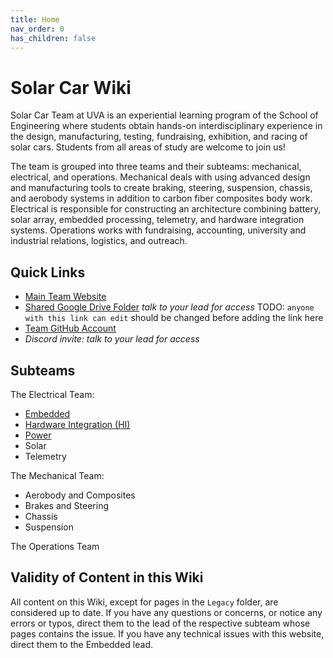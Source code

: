 ```yaml
---
title: Home
nav_order: 0
has_children: false
---
```


# Solar Car Wiki

Solar Car Team at UVA is an experiential learning program of the School of Engineering where students obtain hands-on interdisciplinary experience in the design, manufacturing, testing, fundraising, exhibition, and racing of solar cars. Students from all areas of study are welcome to join us!

 
The team is grouped into three teams and their subteams: mechanical, electrical, and operations. Mechanical deals with using advanced design and manufacturing tools to create braking, steering, suspension, chassis, and aerobody systems in addition to carbon fiber composites body work. Electrical is responsible for constructing an architecture combining battery, solar array, embedded processing, telemetry, and hardware integration systems. Operations works with fundraising, accounting, university and industrial relations, logistics, and outreach.

## Quick Links
- [Main Team Website](https://www.solarcaratuva.org/home)
- [Shared Google Drive Folder]() *talk to your lead for access* TODO: `anyone with this link can edit` should be changed before adding the link here
- [Team GitHub Account](https://github.com/solarcaratuva)
- *Discord invite: talk to your lead for access*


## Subteams

The Electrical Team:
- [Embedded](https://solarcaratuva.github.io/Embedded/embedded.html)
- [Hardware Integration (HI)](https://solarcaratuva.github.io/HI/hi.html)
- [Power](https://solarcaratuva.github.io/Power/power_homepage.html)
- Solar
- Telemetry

The Mechanical Team:
- Aerobody and Composites 
- Brakes and Steering
- Chassis
- Suspension

The Operations Team


## Validity of Content in this Wiki
All content on this Wiki, except for pages in the `Legacy` folder, are considered up to date. If you have any questions or concerns, or notice any errors or typos, direct them to the lead of the respective subteam whose pages contains the issue. If you have any technical issues with this website, direct them to the Embedded lead. 